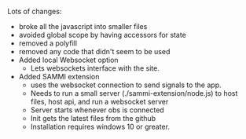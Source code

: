Lots of changes:
* broke all the javascript into smaller files
* avoided global scope by having accessors for state
* removed a polyfill
* removed any code that didn't seem to be used
* Added local Websocket option
  * Lets websockets interface with the site.
* Added SAMMI extension
  * uses the websocket connection to send signals to the app.
  * Needs to run a small server (./sammi-extension/node.js) to host files, host api, and run a websocket server
  * Server starts whenever obs is connected
  * Init gets the latest files from the github
  * Installation requires windows 10 or greater.

